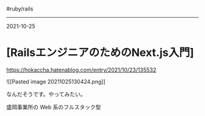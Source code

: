 #ruby/rails

---
2021-10-25

# [RailsエンジニアのためのNext.js入門]

https://hokaccha.hatenablog.com/entry/2021/10/23/135532

![[Pasted image 20211025130424.png]]

なんだそうです。やってみたい。

盛岡事業所の Web 系のフルスタック型